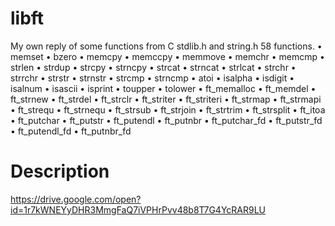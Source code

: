# libft

My own reply of some functions from C stdlib.h and string.h
58 functions.
• memset
• bzero
• memcpy
• memccpy
• memmove
• memchr
• memcmp
• strlen
• strdup
• strcpy
• strncpy
• strcat
• strncat
• strlcat
• strchr
• strrchr
• strstr
• strnstr
• strcmp
• strncmp
• atoi
• isalpha
• isdigit
• isalnum
• isascii
• isprint
• toupper
• tolower
• ft_memalloc
• ft_memdel
• ft_strnew
• ft_strdel
• ft_strclr
• ft_striter
• ft_striteri
• ft_strmap
• ft_strmapi
• ft_strequ
• ft_strnequ
• ft_strsub
• ft_strjoin
• ft_strtrim
• ft_strsplit
• ft_itoa
• ft_putchar
• ft_putstr
• ft_putendl
• ft_putnbr
• ft_putchar_fd
• ft_putstr_fd
• ft_putendl_fd
• ft_putnbr_fd


# Description
https://drive.google.com/open?id=1r7kWNEYyDHR3MmgFaQ7iVPHrPvv48b8T7G4YcRAR9LU
